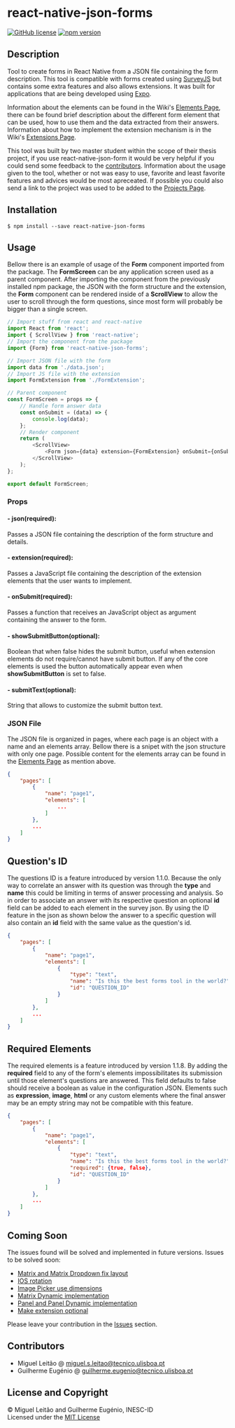 # react-native-json-forms
[![GitHub license](https://img.shields.io/badge/license-MIT-red.svg)](LICENSE)
[![npm version](https://img.shields.io/npm/v/react-native-json-forms.svg?style=flat)](https://www.npmjs.com/package/react-native-json-forms)

## Description
Tool to create forms in React Native from a JSON file containing the form description. This tool is compatible with forms created using [SurveyJS](https://surveyjs.io/) but contains some extra features and also allows extensions. It was built for applications that are being developed using [Expo](https://expo.io/).

Information about the elements can be found in the Wiki's [Elements Page](https://github.com/mleitao27/react-native-json-forms/wiki/Elements), there can be found brief description about the different form element that can be used, how to use them and the data extracted from their answers. Information about how to implement the extension mechanism is in the Wiki's [Extensions Page](https://github.com/mleitao27/react-native-json-forms/wiki/Extensions).

This tool was built by two master student within the scope of their thesis project, if you use react-native-json-form it would be very helpful if you could send some feedback to the [contributors](#Contributors). Information about the usage given to the tool, whether or not was easy to use, favorite and least favorite features and advices would be most apreceated. If possible you could also send a link to the project was used to be added to the [Projects Page](https://github.com/mleitao27/react-native-json-forms/wiki/Projects).

## Installation
```
$ npm install --save react-native-json-forms
```

## Usage
Bellow there is an example of usage of the **Form** component imported from the package. The **FormScreen** can be any application screen used as a parent component. After importing the component from the previously installed npm package, the JSON with the form structure and the extension, the **Form** component can be rendered inside of a **ScrollView** to allow the user to scroll through the form questions, since most form will probably be bigger than a single screen.
```javascript
// Import stuff from react and react-native
import React from 'react';
import { ScrollView } from 'react-native';
// Import the component from the package
import {Form} from 'react-native-json-forms';

// Import JSON file with the form
import data from './data.json';
// Import JS file with the extension
import FormExtension from './FormExtension';

// Parent component
const FormScreen = props => {
    // Handle form answer data
    const onSubmit = (data) => {
        console.log(data);
    };
    // Render component
    return (
        <ScrollView>
            <Form json={data} extension={FormExtension} onSubmit={onSubmit} />
        </ScrollView>
    );
};

export default FormScreen;
```

### Props
#### - json(required):
Passes a JSON file containing the description of the form structure and details.  
#### - extension(required):
Passes a JavaScript file containing the description of the extension elements that the user wants to implement.
#### - onSubmit(required):
Passes a function that receives an JavaScript object as argument containing the answer to the form.
#### - showSubmitButton(optional):
Boolean that when false hides the submit button, useful when extension elements do not require/cannot have submit button. If any of the core elements is used the button automatically appear even when **showSubmitButton** is set to false.
#### - submitText(optional):
String that allows to customize the submit button text.
### JSON File
The JSON file is organized in pages, where each page is an object with a name and an elements array. Bellow there is a snipet with the json structure with only one page. Possible content for the elements array can be found in the [Elements Page](https://github.com/mleitao27/react-native-json-forms/wiki/Elements) as mention above. 
```json
{
    "pages": [
        {
            "name": "page1",
            "elements": [
                ...
            ]
        },
        ...
    ]
}
```
## Question's ID
The questions ID is a feature introduced by version 1.1.0. Because the only way to correlate an answer with its question was through the **type** and **name** this could be limiting in terms of answer processing and analysis. So in order to associate an answer with its respective question an optional **id** field can be added to each element in the survey json. By using the ID feature in the json as shown below the answer to a specific question will also contain an **id** field with the same value as the question's id.
```json
{
    "pages": [
        {
            "name": "page1",
            "elements": [
                {
                    "type": "text",
                    "name": "Is this the best forms tool in the world?",
                    "id": "QUESTION_ID"
                }		
            ]
        },
        ...
    ]
}
```

## Required Elements
The required elements is a feature introduced by version 1.1.8. By adding the **required** field to any of the form's elements impossibilitates its submission until those element's questions are answered. This field defaults to false should receive a boolean as value in the configuration JSON. Elements such as **expression**, **image**, **html** or any custom elements where the final answer may be an empty string may not be compatible with this feature.
```json
{
    "pages": [
        {
            "name": "page1",
            "elements": [
                {
                    "type": "text",
                    "name": "Is this the best forms tool in the world?",
                    "required": {true, false},
                    "id": "QUESTION_ID"
                }		
            ]
        },
        ...
    ]
}
```

## Coming Soon
The issues found will be solved and implemented in future versions. Issues to be solved soon:
- [Matrix and Matrix Dropdown fix layout](https://github.com/mleitao27/react-native-json-forms/issues/1)
- [IOS rotation](https://github.com/mleitao27/react-native-json-forms/issues/2)
- [Image Picker use dimensions](https://github.com/mleitao27/react-native-json-forms/issues/3)
- [Matrix Dynamic implementation](https://github.com/mleitao27/react-native-json-forms/issues/6)
- [Panel and Panel Dynamic implementation](https://github.com/mleitao27/react-native-json-forms/issues/7)
- [Make extension optional](https://github.com/mleitao27/react-native-json-forms/issues/8)

Please leave your contribution in the [Issues](https://github.com/mleitao27/react-native-json-forms/issues) section.

## Contributors
- Miguel Leitão @ <miguel.s.leitao@tecnico.ulisboa.pt>
- Guilherme Eugénio @ <guilherme.eugenio@tecnico.ulisboa.pt>

## License and Copyright
© Miguel Leitão and Guilherme Eugénio, INESC-ID  
Licensed under the [MIT License](LICENSE)
